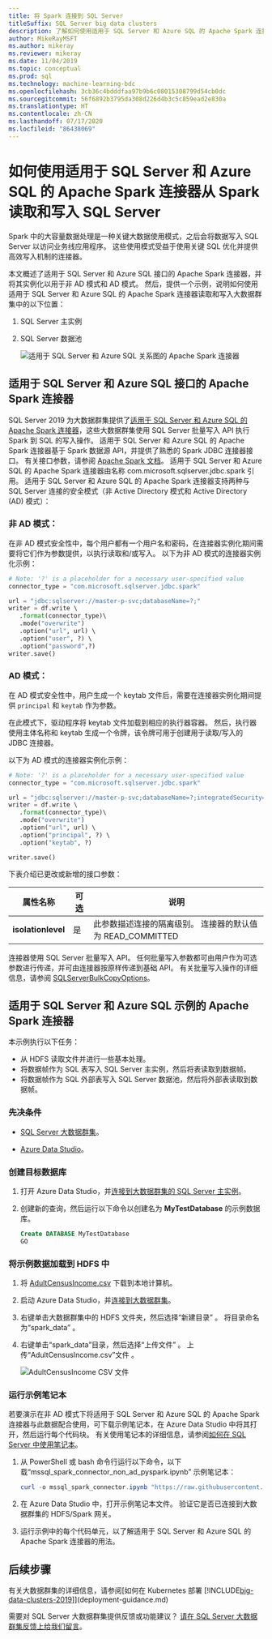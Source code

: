 ```yaml
---
title: 将 Spark 连接到 SQL Server
titleSuffix: SQL Server big data clusters
description: 了解如何使用适用于 SQL Server 和 Azure SQL 的 Apache Spark 连接器读取和写入 SQL Server。
author: MikeRayMSFT
ms.author: mikeray
ms.reviewer: mikeray
ms.date: 11/04/2019
ms.topic: conceptual
ms.prod: sql
ms.technology: machine-learning-bdc
ms.openlocfilehash: 3cb36c4bdddfaa97b9b6c08015308799d54cb0dc
ms.sourcegitcommit: 56f6892b3795da308d226d4b3c5c859ead2e830a
ms.translationtype: HT
ms.contentlocale: zh-CN
ms.lasthandoff: 07/17/2020
ms.locfileid: "86438069"
---
```

# <a name="how-to-read-and-write-to-sql-server-from-spark-using-the-apache-spark-connector-for-sql-server-and-azure-sql"></a>如何使用适用于 SQL Server 和 Azure SQL 的 Apache Spark 连接器从 Spark 读取和写入 SQL Server

Spark 中的大容量数据处理是一种关键大数据使用模式，之后会将数据写入 SQL Server 以访问业务线应用程序。 这些使用模式受益于使用关键 SQL 优化并提供高效写入机制的连接器。

本文概述了适用于 SQL Server 和 Azure SQL 接口的 Apache Spark 连接器，并将其实例化以用于非 AD 模式和 AD 模式。 然后，提供一个示例，说明如何使用适用于 SQL Server 和 Azure SQL 的 Apache Spark 连接器读取和写入大数据群集中的以下位置：
1. SQL Server 主实例
1. SQL Server 数据池

   ![适用于 SQL Server 和 Azure SQL 关系图的 Apache Spark 连接器](./media/spark-mssql-connector/mssql-spark-connector-diagram.png)

## <a name="apache-spark-connector-for-sql-server-and-azure-sql-interface"></a>适用于 SQL Server 和 Azure SQL 接口的 Apache Spark 连接器

SQL Server 2019 为大数据群集提供了[适用于 SQL Server 和 Azure SQL 的 Apache Spark 连接器](https://github.com/microsoft/sql-spark-connector)，这些大数据群集使用 SQL Server 批量写入 API 执行 Spark 到 SQL 的写入操作。 适用于 SQL Server 和 Azure SQL 的 Apache Spark 连接器基于 Spark 数据源 API，并提供了熟悉的 Spark JDBC 连接器接口。 有关接口参数，请参阅 [Apache Spark 文档](http://spark.apache.org/docs/latest/sql-data-sources-jdbc.html)。 适用于 SQL Server 和 Azure SQL 的 Apache Spark 连接器由名称 com.microsoft.sqlserver.jdbc.spark 引用。 适用于 SQL Server 和 Azure SQL 的 Apache Spark 连接器支持两种与 SQL Server 连接的安全模式（非 Active Directory 模式和 Active Directory (AD) 模式）：
### <a name="non-ad-mode"></a>非 AD 模式：
在非 AD 模式安全性中，每个用户都有一个用户名和密码，在连接器实例化期间需要将它们作为参数提供，以执行读取和/或写入。
以下为非 AD 模式的连接器实例化示例：
```python
# Note: '?' is a placeholder for a necessary user-specified value
connector_type = "com.microsoft.sqlserver.jdbc.spark" 

url = "jdbc:sqlserver://master-p-svc;databaseName=?;"
writer = df.write \ 
   .format(connector_type)\ 
   .mode("overwrite") 
   .option("url", url) \ 
   .option("user", ?) \ 
   .option("password",?) 
writer.save() 
```
### <a name="ad-mode"></a>AD 模式：
在 AD 模式安全性中，用户生成一个 keytab 文件后，需要在连接器实例化期间提供 `principal` 和 `keytab` 作为参数。

在此模式下，驱动程序将 keytab 文件加载到相应的执行器容器。 然后，执行器使用主体名称和 keytab 生成一个令牌，该令牌可用于创建用于读取/写入的 JDBC 连接器。

以下为 AD 模式的连接器实例化示例：
```python
# Note: '?' is a placeholder for a necessary user-specified value
connector_type = "com.microsoft.sqlserver.jdbc.spark"

url = "jdbc:sqlserver://master-p-svc;databaseName=?;integratedSecurity=true;authenticationScheme=JavaKerberos;" 
writer = df.write \ 
   .format(connector_type)\ 
   .mode("overwrite") 
   .option("url", url) \ 
   .option("principal", ?) \ 
   .option("keytab", ?)   

writer.save() 
```

下表介绍已更改或新增的接口参数：

| 属性名称 | 可选 | 说明 |
|---|---|---|
| **isolationlevel** | 是 | 此参数描述连接的隔离级别。 连接器的默认值为 READ_COMMITTED |

连接器使用 SQL Server 批量写入 API。 任何批量写入参数都可由用户作为可选参数进行传递，并可由连接器按原样传递到基础 API。 有关批量写入操作的详细信息，请参阅 [SQLServerBulkCopyOptions]( ../connect/jdbc/using-bulk-copy-with-the-jdbc-driver.md#sqlserverbulkcopyoptions)。

## <a name="apache-spark-connector-for-sql-server-and-azure-sql-sample"></a>适用于 SQL Server 和 Azure SQL 示例的 Apache Spark 连接器
本示例执行以下任务：

- 从 HDFS 读取文件并进行一些基本处理。
- 将数据帧作为 SQL 表写入 SQL Server 主实例，然后将表读取到数据帧。
- 将数据帧作为 SQL 外部表写入 SQL Server 数据池，然后将外部表读取到数据帧。
### <a name="prerequisites"></a>先决条件

- [SQL Server 大数据群集](deploy-get-started.md)。

- [Azure Data Studio](https://aka.ms/getazuredatastudio)。

### <a name="create-the-target-database"></a>创建目标数据库

1. 打开 Azure Data Studio，并[连接到大数据群集的 SQL Server 主实例](connect-to-big-data-cluster.md)。

1. 创建新的查询，然后运行以下命令以创建名为 **MyTestDatabase** 的示例数据库。

   ```sql
   Create DATABASE MyTestDatabase
   GO
   ```

### <a name="load-sample-data-into-hdfs"></a>将示例数据加载到 HDFS 中

1. 将 [AdultCensusIncome.csv](https://amldockerdatasets.azureedge.net/AdultCensusIncome.csv) 下载到本地计算机。

1. 启动 Azure Data Studio，并[连接到大数据群集](connect-to-big-data-cluster.md)。

1. 右键单击大数据群集中的 HDFS 文件夹，然后选择“新建目录”  。 将目录命名为“spark_data”  。

1. 右键单击“spark_data”目录，然后选择“上传文件”   。 上传“AdultCensusIncome.csv”文件  。

   ![AdultCensusIncome CSV 文件](./media/spark-mssql-connector/spark_data.png)

### <a name="run-the-sample-notebook"></a>运行示例笔记本

若要演示在非 AD 模式下将适用于 SQL Server 和 Azure SQL 的 Apache Spark 连接器与此数据配合使用，可下载示例笔记本，在 Azure Data Studio 中将其打开，然后运行每个代码块。 有关使用笔记本的详细信息，请参阅[如何在 SQL Server 中使用笔记本](../azure-data-studio/notebooks-guidance.md)。

1. 从 PowerShell 或 bash 命令行运行以下命令，以下载“mssql_spark_connector_non_ad_pyspark.ipynb”  示例笔记本：

   ```PowerShell
   curl -o mssql_spark_connector.ipynb "https://raw.githubusercontent.com/microsoft/sql-server-samples/master/samples/features/sql-big-data-cluster/spark/data-virtualization/mssql_spark_connector_non_ad_pyspark.ipynb"
   ```

1. 在 Azure Data Studio 中，打开示例笔记本文件。 验证它是否已连接到大数据群集的 HDFS/Spark 网关。

1. 运行示例中的每个代码单元，以了解适用于 SQL Server 和 Azure SQL 的 Apache Spark 连接器的用法。

## <a name="next-steps"></a>后续步骤

有关大数据群集的详细信息，请参阅[如何在 Kubernetes 部署 [!INCLUDE[big-data-clusters-2019](../includes/ssbigdataclusters-ss-nover.md)]](deployment-guidance.md)

需要对 SQL Server 大数据群集提供反馈或功能建议？ [请在 SQL Server 大数据群集反馈上给我们留言](https://aka.ms/sql-server-bdc-feedback)。
